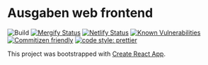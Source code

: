 # Ausgaben web frontend

![Build](https://github.com/ausgaben/web/workflows/Tests/badge.svg)
[![Mergify Status](https://img.shields.io/endpoint.svg?url=https://dashboard.mergify.io/badges/ausgaben/web&style=flat)](https://mergify.io)
[![Netlify Status](https://api.netlify.com/api/v1/badges/da274156-eb7c-41d7-84d5-19c968e439f5/deploy-status)](https://app.netlify.com/sites/ausgaben/deploys)
[![Known Vulnerabilities](https://snyk.io/test/github/ausgaben/web/badge.svg)](https://snyk.io/test/github/ausgaben/web)
[![Commitizen friendly](https://img.shields.io/badge/commitizen-friendly-brightgreen.svg)](http://commitizen.github.io/cz-cli/)
[![code style: prettier](https://img.shields.io/badge/code_style-prettier-ff69b4.svg?style=flat-square)](https://github.com/prettier/prettier)

This project was bootstrapped with [Create React App](https://github.com/facebook/create-react-app).
